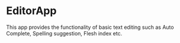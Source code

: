 # EditorApp
This app provides the functionality of basic text editing such as Auto Complete, Spelling suggestion, Flesh index etc.

